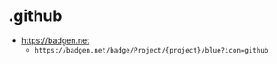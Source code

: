 # .github


- <https://badgen.net>
  - `https://badgen.net/badge/Project/{project}/blue?icon=github`